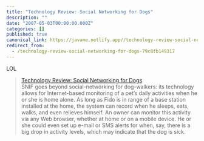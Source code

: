 ```yaml
---
title: "Technology Review: Social Networking for Dogs"
description: ""
date: "2007-05-03T00:00:00.000Z"
categories: []
published: true
canonical_link: https://javame.netlify.app//technology-review-social-networking-for-dogs-79c8fb149317
redirect_from:
  - /technology-review-social-networking-for-dogs-79c8fb149317
---
```


LOL

> [Technology Review: Social Networking for Dogs](http://www.technologyreview.com/Infotech/18628/)  
> SNIF goes beyond social-networking for dog-walkers: its technology allows for Internet-based monitoring of a pet’s daily activities when he or she is home alone. As long as Fido is in range of a base station installed at the home, the system can record when he sleeps, eats, walks, and even relieves himself. An owner can monitor this activity via any Web browser, whether at home or on a mobile device. He or she could even set up e-mail or SMS alerts for when, say, there is a big drop in activity levels, which may indicate that the dog is sick.

